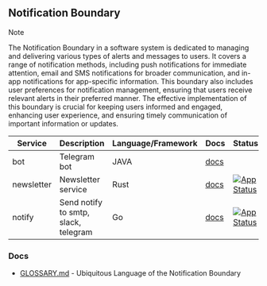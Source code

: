 ## Notification Boundary

> [!NOTE]
> The Notification Boundary in a software system is dedicated to managing and delivering various types of alerts 
> and messages to users. It covers a range of notification methods, including push notifications for immediate attention, 
> email and SMS notifications for broader communication, and in-app notifications for app-specific information. 
> This boundary also includes user preferences for notification management, ensuring that users receive relevant alerts 
> in their preferred manner. The effective implementation of this boundary is crucial for keeping users informed and engaged, 
> enhancing user experience, and ensuring timely communication of important information or updates.

| Service    | Description                          | Language/Framework | Docs                                             | Status                                                                                                                                                        |
|------------|--------------------------------------|--------------------|--------------------------------------------------|---------------------------------------------------------------------------------------------------------------------------------------------------------------|
| bot        | Telegram bot                         | JAVA               | [docs](./boundaries/notification/bot/README.md)        |                                                                                                                                                               |                                                                    
| newsletter | Newsletter service                   | Rust               | [docs](./boundaries/notification/newsletter/README.md) | [![App Status](https://argo.shortlink.best/api/badge?name=shortlink-newsletter&revision=true)](https://argo.shortlink.best/applications/shortlink-newsletter) |                                                              
| notify     | Send notify to smtp, slack, telegram | Go                 | [docs](./boundaries/notification/notify/README.md)     | [![App Status](https://argo.shortlink.best/api/badge?name=shortlink-notify&revision=true)](https://argo.shortlink.best/applications/shortlink-notify)         |                                                                  

### Docs

- [GLOSSARY.md](./GLOSSARY.md) - Ubiquitous Language of the Notification Boundary
